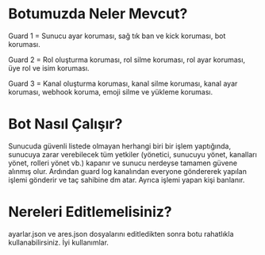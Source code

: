 # Botumuzda Neler Mevcut?

Guard 1 = Sunucu ayar koruması, sağ tık ban ve kick koruması, bot koruması.

Guard 2 = Rol oluşturma koruması, rol silme koruması, rol ayar koruması, üye rol ve isim koruması.

Guard 3 = Kanal oluşturma koruması, kanal silme koruması, kanal ayar koruması, webhook koruma, emoji silme ve yükleme koruması.


# Bot Nasıl Çalışır?

Sunucuda güvenli listede olmayan herhangi biri bir işlem yaptığında, sunucuya zarar verebilecek tüm yetkiler (yönetici, sunucuyu yönet, kanalları yönet, rolleri yönet vb.) kapanır ve sunucu nerdeyse tamamen güvene alınmış olur. Ardından guard log kanalından everyone göndererek yapılan işlemi gönderir ve taç sahibine dm atar. Ayrıca işlemi yapan kişi banlanır.


# Nereleri Editlemelisiniz?

ayarlar.json ve ares.json dosyalarını editledikten sonra botu rahatlıkla kullanabilirsiniz. İyi kullanımlar.
